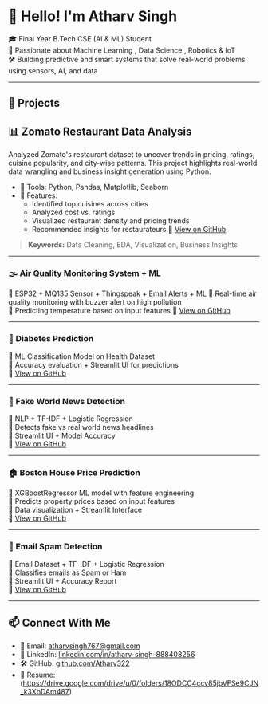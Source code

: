 # 👋 Hello! I'm Atharv Singh

🎓 Final Year B.Tech CSE (AI & ML) Student  
🤖 Passionate about Machine Learning , Data Science , Robotics & IoT   
🛠️ Building predictive and smart systems that solve real-world problems using sensors, AI, and data

---

## 🚀 Projects

## 📊 Zomato Restaurant Data Analysis

Analyzed Zomato's restaurant dataset to uncover trends in pricing, ratings, cuisine popularity, and city-wise patterns. This project highlights real-world data wrangling and business insight generation using Python.

- 📁 Tools: Python, Pandas, Matplotlib, Seaborn
- 📌 Features:
  - Identified top cuisines across cities
  - Analyzed cost vs. ratings
  - Visualized restaurant density and pricing trends
  - Recommended insights for restaurateurs
🔗 [View on GitHub](https://github.com/Atharv322/Zomato_Project)

> **Keywords:** Data Cleaning, EDA, Visualization, Business Insights

---

### 🌫️ Air Quality Monitoring System + ML
🔹 ESP32 + MQ135 Sensor + Thingspeak + Email Alerts + ML
🔹 Real-time air quality monitoring with buzzer alert on high pollution  
🔹 Predicting temperature based on input features 
🔗 [View on GitHub](https://github.com/Atharv322/Air-Quality-Monitoring)

---

### 💉 Diabetes Prediction  
🔹 ML Classification Model on Health Dataset  
🔹 Accuracy evaluation + Streamlit UI for predictions  
🔗 [View on GitHub](https://github.com/Atharv322/Diabetes-Prediction)

---

### 📰 Fake World News Detection  
🔹 NLP + TF-IDF + Logistic Regression  
🔹 Detects fake vs real world news headlines  
🔹 Streamlit UI + Model Accuracy  
🔗 [View on GitHub](https://github.com/Atharv322/Fake-World-News-Detection)

---

### 🏠 Boston House Price Prediction  
🔹 XGBoostRegressor ML model with feature engineering  
🔹 Predicts property prices based on input features  
🔹 Data visualization + Streamlit Interface  
🔗 [View on GitHub](https://github.com/Atharv322/Boston-House-Price-Prediction)

---

### 📧 Email Spam Detection  
🔹 Email Dataset + TF-IDF + Logistic Regression  
🔹 Classifies emails as Spam or Ham  
🔹 Streamlit UI + Accuracy Report  
🔗 [View on GitHub](https://github.com/Atharv322/Spam-Email-Classifier)

---

## 📫 Connect With Me

- 📧 Email: [atharvsingh767@gmail.com](mailto:atharvsingh767@gmail.com)  
- 🔗 LinkedIn: [linkedin.com/in/atharv-singh-888408256](https://www.linkedin.com/in/atharv-singh-888408256)  
- 🛠️ GitHub: [github.com/Atharv322](https://github.com/Atharv322)
- 🔗 Resume: (https://drive.google.com/drive/u/0/folders/18ODCC4ccv85jbVFSe9CJN_k3XbDAm487)
